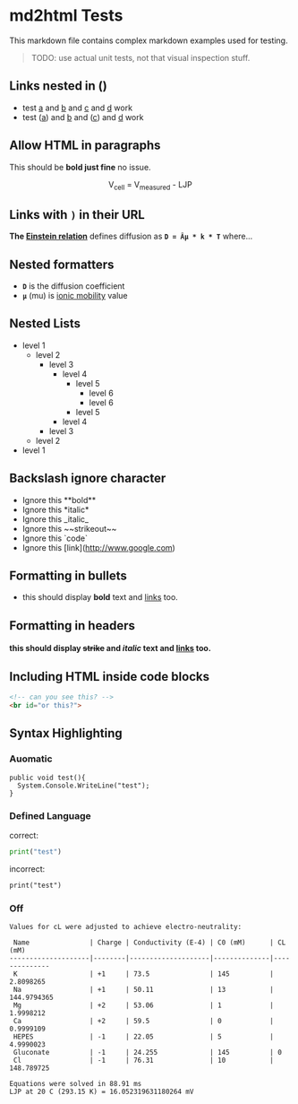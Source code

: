 # md2html Tests

This markdown file contains complex markdown examples used for testing.

> TODO: use actual unit tests, not that visual inspection stuff.

## Links nested in ()

* test [a](#testA) and [b](#testB) and [c](#testC) and [d](#testD) work
* test ([a](#testA)) and [b](#testB) and ([c](#testC)) and [d](#testD) work

## Allow HTML in paragraphs

This should be <b>bold just fine</b> no issue.

<p align="center">V<sub>cell</sub> = V<sub>measured</sub> - LJP</p>

## Links with `)` in their URL

**The [Einstein relation](https://en.wikipedia.org/wiki/Einstein_relation_(kinetic_theory))** defines diffusion as **`D = Âµ * k * T`** where...

## Nested formatters
* **`D`** is the diffusion coefficient 
* **`µ`** (mu) is [ionic mobility](https://en.wikipedia.org/wiki/Electrical_mobility) value

## Nested Lists

* level 1
  * level 2
    * level 3
      * level 4
        * level 5
          * level 6
          * level 6
        * level 5
      * level 4
    * level 3
  * level 2
* level 1

## Backslash ignore character

* Ignore this \*\*bold\*\*
* Ignore this \*italic\*
* Ignore this \_italic\_
* Ignore this \~~strikeout\~~
* Ignore this \`code\`
* Ignore this [link]\(http://www.google.com)

## Formatting in bullets

* this should display **bold** text and [links](http://www.google.com) too.

## Formatting in headers

#### this should display ~~strike~~ and _italic_ text and [links](http://www.google.com) too.

## Including HTML inside code blocks

```html
<!-- can you see this? -->
<br id="or this?">
```

## Syntax Highlighting

### Auomatic

```auto
public void test(){
  System.Console.WriteLine("test");
}
```


### Defined Language

correct:
```python
print("test")
```

incorrect:
```xml
print("test")
```

### Off

```
Values for cL were adjusted to achieve electro-neutrality:

 Name               | Charge | Conductivity (E-4) | C0 (mM)      | CL (mM)      
--------------------|--------|--------------------|--------------|--------------
 K                  | +1     | 73.5               | 145          | 2.8098265   
 Na                 | +1     | 50.11              | 13           | 144.9794365 
 Mg                 | +2     | 53.06              | 1            | 1.9998212   
 Ca                 | +2     | 59.5               | 0            | 0.9999109   
 HEPES              | -1     | 22.05              | 5            | 4.9990023   
 Gluconate          | -1     | 24.255             | 145          | 0           
 Cl                 | -1     | 76.31              | 10           | 148.789725

Equations were solved in 88.91 ms
LJP at 20 C (293.15 K) = 16.052319631180264 mV
```
